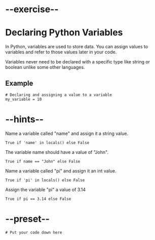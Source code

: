 # --exercise--

# Declaring Python Variables

In Python, variables are used to store data. You can assign values to variables and refer to those values later in your code.

Variables never need to be declared with a specific type like string or boolean unlike some other languages.

## Example

```
# Declaring and assigning a value to a variable
my_variable = 10
```

# --hints--

Name a variable called "name" and assign it a string value.

```
True if 'name' in locals() else False
```

The variable name should have a value of "John".

```
True if name == "John" else False
```

Name a variable called "pi" and assign it an int value.

```
True if 'pi' in locals() else False
```

Assign the variable "pi" a value of 3.14

```
True if pi == 3.14 else False
```

# --preset--

```
# Put your code down here
```